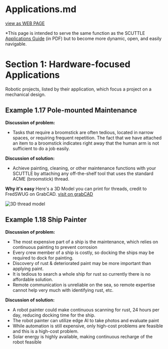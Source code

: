 # Applications.md

[view as WEB PAGE](https://qr.page/g/15vgHvaHTAe ':class=button')

*This page is intended to serve the same function as the SCUTTLE [Applications Guide](https://www.scuttlerobot.org/resource/guide/applications-guide/) (in PDF) but to become more dynamic, open, and easily navigable.

# Section 1: Hardware-focused Applications

Robotic projects, listed by their application, which focus a project on a mechanical design.

## Example 1.17 Pole-mounted Maintenance

**Discussion of problem:**
* Tasks that require a broomstick are often tedious, located in narrow spaces, or requiring frequent repetition.  The fact that we have attached an item to a broomstick indicates right away that the human arm is not sufficient to do a job easily. 

**Discussion of solution:**
* Achieve painting, cleaning, or other maintenance functions with your SCUTTLE by attaching any off-the-shelf tool that uses the standard ACME (broomstick) thread.

**Why it's easy**
Here's a 3D Model you can print for threads, credit to FredSWUG on GrabCAD.  [visit on grabCAD](https://grabcad.com/library/acme-thread-samples-1)

![3D thread model](https://d2t1xqejof9utc.cloudfront.net/screenshots/pics/f8b9fc7ce13171d0327a1e0af75b5e29/large.png)

## Example 1.18 Ship Painter

**Discussion of problem:**
* The most expensive part of a ship is the maintenance, which relies on continuous painting to prevent corrosion
* Every crew member of a ship is costly, so docking the ships may be required to dock for painting.
* Discovery of rust & deteriorated paint may be more important than applying paint.
* It is tedious to search a whole ship for rust so currently there is no affordable solution.
* Remote communication is unreliable on the sea, so remote expertise cannot help very much with identifying rust, etc.

**Discussion of solution:**
* A robot painter could make continuous scanning for rust, 24 hours per day, reducing docking time for the ship.
* The robot painter can utilize edge AI to take photos and evaluate paint
* While automation is still expensive, only high-cost problems are feasible and this is a high-cost problem.
* Solar energy is highly available, making continuous recharge of the robot feasible
